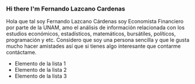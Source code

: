 ### Hi there  I'm Fernando Lazcano Cardenas 


Hola que tal soy Fernando Lazcano Cárdenas soy Economista Financiero por parte de la UNAM, amo el análisis de información relacionada con los estudios económicos, estadísticos, matemáticos, bursátiles, políticos, programación y etc.  Considero que soy una persona sencilla y que le gusta mucho hacer amistades así que si tienes algo interesante que contarme contáctame. 

- Elemento de la lista 1
- Elemento de la lista 2
- Elemento de la lista 3
